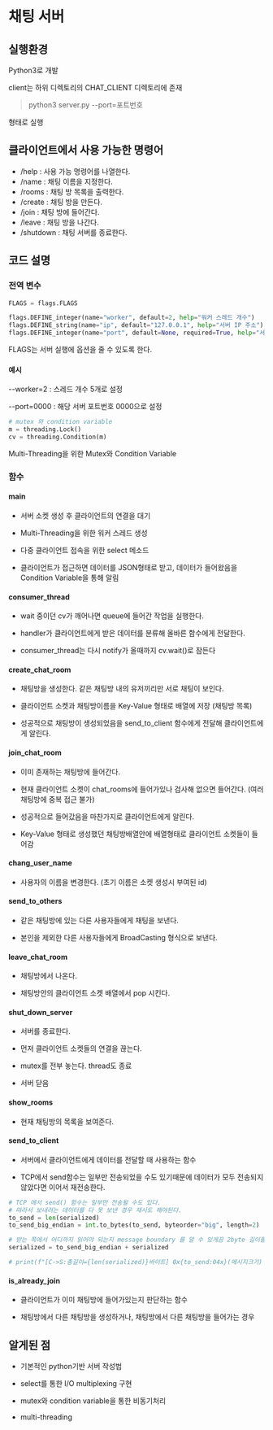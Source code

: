 # 채팅 서버

## 실행환경

Python3로 개발

client는 하위 디렉토리의 CHAT_CLIENT 디렉토리에 존재

> python3 server.py --port=포트번호 

형태로 실행

## 클라이언트에서 사용 가능한 명령어

- /help : 사용 가능 명령어를 나열한다.
- /name : 채팅 이름을 지정한다.
- /rooms : 채팅 방 목록을 출력한다.
- /create : 채팅 방을 만든다.
- /join : 채팅 방에 들어간다.
- /leave : 채팅 방을 나간다.
- /shutdown : 채팅 서버를 종료한다.

## 코드 설명

### 전역 변수

``` python
FLAGS = flags.FLAGS

flags.DEFINE_integer(name="worker", default=2, help="워커 스레드 개수")
flags.DEFINE_string(name="ip", default="127.0.0.1", help="서버 IP 주소")
flags.DEFINE_integer(name="port", default=None, required=True, help="서버 port 번호")
```
FLAGS는 서버 실행에 옵션을 줄 수 있도록 한다.

#### 예시
--worker=2 : 스레드 개수 5개로 설정

--port=0000 : 해당 서버 포트번호 0000으로 설정

``` python
# mutex 와 condition variable
m = threading.Lock()
cv = threading.Condition(m)
```

Multi-Threading을 위한 Mutex와 Condition Variable

### 함수

#### main

- 서버 소켓 생성 후 클라이언트의 연결을 대기

- Multi-Threading을 위한 워커 스레드 생성

- 다중 클라이언트 접속을 위한 select 메소드

- 클라이언트가 접근하면 데이터를 JSON형태로 받고, 데이터가 들어왔음을 Condition Variable을 통해 알림

#### consumer_thread

- wait 중이던 cv가 깨어나면 queue에 들어간 작업을 실행한다.

- handler가 클라이언트에게 받은 데이터를 분류해 올바른 함수에게 전달한다.

- consumer_thread는 다시 notify가 올때까지 cv.wait()로 잠든다

#### create_chat_room

- 채팅방을 생성한다. 같은 채팅방 내의 유저끼리만 서로 채팅이 보인다.

- 클라이언트 소켓과 채팅방이름을 Key-Value 형태로 배열에 저장 (채팅방 목록)

- 성공적으로 채팅방이 생성되었음을 send_to_client 함수에게 전달해 클라이언트에게 알린다.

#### join_chat_room

- 이미 존재하는 채팅방에 들어간다.

- 현재 클라이언트 소켓이 chat_rooms에 들어가있나 검사해 없으면 들어간다. (여러 채팅방에 중복 접근 불가)

- 성공적으로 들어갔음을 마찬가지로 클라이언트에게 알린다.

- Key-Value 형태로 생성했던 채팅방배열안에 배열형태로 클라이언트 소켓들이 들어감

#### chang_user_name

- 사용자의 이름을 변경한다. (초기 이름은 소켓 생성시 부여된 id)

#### send_to_others

- 같은 채팅방에 있는 다른 사용자들에게 채팅을 보낸다.

- 본인을 제외한 다른 사용자들에게 BroadCasting 형식으로 보낸다.

#### leave_chat_room

- 채팅방에서 나온다.

- 채팅방안의 클라이언트 소켓 배열에서 pop 시킨다.

#### shut_down_server

- 서버를 종료한다.

- 먼저 클라이언트 소켓들의 연결을 끊는다.

- mutex를 전부 놓는다. thread도 종료

- 서버 닫음

#### show_rooms

- 현재 채팅방의 목록을 보여준다.

#### send_to_client

- 서버에서 클라이언트에게 데이터를 전달할 때 사용하는 함수

- TCP에서 send함수는 일부만 전송되었을 수도 있기때문에 데이터가 모두 전송되지 않았다면 이어서 재전송한다.

```python
# TCP 에서 send() 함수는 일부만 전송될 수도 있다.
# 따라서 보내려는 데이터를 다 못 보낸 경우 재시도 해야된다.
to_send = len(serialized)
to_send_big_endian = int.to_bytes(to_send, byteorder="big", length=2)

# 받는 쪽에서 어디까지 읽어야 되는지 message boundary 를 알 수 있게끔 2byte 길이를 추가한다.
serialized = to_send_big_endian + serialized

# print(f"[C->S:총길이={len(serialized)}바이트] 0x{to_send:04x}(메시지크기) {"+ " + msg_str if msg_str else ""}")
```
#### is_already_join

- 클라이언트가 이미 채팅방에 들어가있는지 판단하는 함수

- 채팅방에서 다른 채팅방을 생성하거나, 채팅방에서 다른 채팅방을 들어가는 경우

## 알게된 점

- 기본적인 python기반 서버 작성법

- select를 통한 I/O multiplexing 구현

- mutex와 condition variable을 통한 비동기처리

- multi-threading